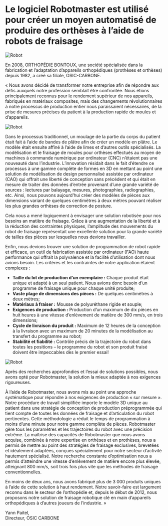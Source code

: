 # Le logiciel Robotmaster est utilisé pour créer un moyen automatisé de produire des orthèses à l’aide de robots de fraisage

<img src="/assets/images/success/Osic-carbone/image-1.jpg" class="alignRight" alt="Robot" />

En 2008, ORTHOPÉDIE BONTOUX, une société spécialisée dans la fabrication et l’adaptation d’appareils orthopédiques (prothèses et orthèses) depuis 1982, a créé sa filiale, OSIC-CARBONE.

« Nous avons décidé de transformer notre entreprise afin de répondre aux défis auxquels notre profession semblait être confrontée. Nous étions principalement reconnus pour le rendement supérieur de nos appareils, fabriqués en matériaux composites, mais des changements révolutionnaires à notre processus de production entier nous paraissaient nécessaires, de la prise de mesures précises du patient à la production rapide de moules et d’appareils.

<img src="/assets/images/success/Osic-carbone/image-2.jpg" class="alignLeft" alt="Robot" />

Dans le processus traditionnel, un moulage de la partie du corps du patient était fait à l’aide de bandes de plâtre afin de créer un modèle en plâtre. Le modèle était ensuite affiné à l’aide de limes et d’autres outils spécialisés. La modélisation et le fraisage de moules pour orthèses effectués au moyen de machines à commande numérique par ordinateur (CNC) n’étaient pas une nouveauté dans l’industrie. L’innovation résidait dans le fait d’étendre ce processus à une gamme complète de formes en 3D en mettant au point une solution de modélisation de design personnalisé assistée par ordinateur (CAO) qui offrait une liberté de conception sans précédent et qui était en mesure de traiter des données d’entrée provenant d’une grande variété de sources : lectures par balayage, mesures, photographies, radiographies, etc. Ainsi, nous pouvons aujourd’hui créer des modèles de pièces aux dimensions variant de quelques centimètres à deux mètres pouvant réaliser les plus grandes orthèses de correction de posture.

Cela nous a mené logiquement à envisager une solution robotisée pour nos besoins an matière de fraisage. Grâce à une augmentation de la liberté et à la réduction des contraintes physiques, l’amplitude des mouvements du robot de fraisage représentait une excellente solution pour la grande variété de tailles des pièces sur lesquelles nous devions travailler.

Enfin, nous devions trouver une solution de programmation de robot rapide et efficace, un outil de fabrication assistée par ordinateur (FAO) haute performance qui offrait la polyvalence et la facilité d’utilisation dont nous avions besoin. Les critères et les contraintes de notre application étaient complexes :

* **Taille du lot de production d’un exemplaire :** Chaque produit était unique et adapté à un seul patient. Nous avions donc besoin d’un programme de fraisage unique pour chaque unité produite;
* **Vaste plage de dimensions des pièces :** De quelques centimètres à deux mètres;
* **Matériaux à fraiser :** Mousse de polyuréthane rigide et souple;
* **Exigences de production :** Production d’un maximum de dix pièces en huit heures à une vitesse d’enlèvement de matière de 300 mm/s, en trois dimensions;
* **Cycle de livraison du produit :** Maximum de 12 heures de la conception à la livraison avec un maximum de 20 minutes de la modélisation au transfert du programme au robot;
* **Stabilité et fiabilité :** Contrôle précis de la trajectoire du robot dans toutes les positions – le programme du robot et son produit fraisé doivent être impeccables dès le premier essai!

<img src="/assets/images/success/Osic-carbone/image-3.jpg" class="alignRight" alt="Robot" />

Après des recherches approfondies et l’essai de solutions possibles, nous avons opté pour Robotmaster, la solution la mieux adaptée à nos exigences rigoureuses.

À l’aide de Robotmaster, nous avons mis au point une approche systématique pour répondre à nos exigences de production « sur mesure ». Notre procédure de travail simplifiée importe le modèle 3D unique au patient dans une stratégie de conception de production préprogrammée qui tient compte de toutes les données de fraisage et d’articulation du robot pertinentes. Cette méthodologie a réduit le temps de programmation à moins d’une minute pour notre gamme complète de pièces. Robotmaster gère tous les paramètres et les trajectoires du robot avec une précision extrême. La maîtrise des capacités de Robotmaster que nous avons acquise, combinée à notre expertise en orthèses et en prothèses, nous a permis de mettre au point des stratégies de fraisage exclusives, brevetées et idéalement adaptées, conçues spécialement pour notre secteur d’activité hautement spécialisé. Notre recherche constante d’optimisation nous a permis d’atteindre une vitesse d’enlèvement de matière encore plus élevée, atteignant 800 mm/s, soit trois fois plus vite que les méthodes de fraisage conventionnelles.

En moins de deux ans, nous avons fabriqué plus de 3 000 produits uniques à l’aide de cette solution à haut rendement. Notre savoir-faire est largement reconnu dans le secteur de l’orthopédie et, depuis le début de 2012, nous proposons notre solution de fraisage robotique clé en main d’appareils orthopédiques à d’autres joueurs de l’industrie. »

Yann Paitel, 
<br />Directeur, OSIC CARBONE